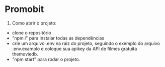 # Promobit

1. Como abrir o projeto:

- clone o repositório
- "npm i" para instalar todas as dependências
- crie um arquivo .env na raiz do projeto, seguindo o exemplo do arquivo .env.examplo e coloque sua apikey da API de filmes gratuita themoviedb.
- "npm start" para rodar o projeto.
